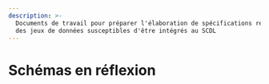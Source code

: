 ```yaml
---
description: >-
  Documents de travail pour préparer l'élaboration de spécifications relatives à
  des jeux de données susceptibles d'être intégrés au SCDL
---
```


# Schémas en réflexion



